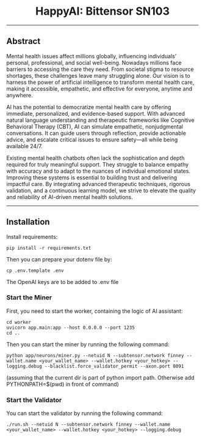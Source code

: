 <div align="center">

# HappyAI: Bittensor SN103 <!-- omit in toc -->
</div>

---

## Abstract
Mental health issues affect millions globally, influencing individuals’ personal, professional, and social well-being. Nowadays millions face barriers to accessing the care they need. From societal stigma to resource shortages, these challenges leave many struggling alone. Our vision is to harness the power of artificial intelligence to transform mental health care, making it accessible, empathetic, and effective for everyone, anytime and anywhere.

AI has the potential to democratize mental health care by offering immediate, personalized, and evidence-based support. With advanced natural language understanding and therapeutic frameworks like Cognitive Behavioral Therapy (CBT), AI can simulate empathetic, nonjudgmental conversations. It can guide users through reflection, provide actionable advice, and escalate critical issues to ensure safety—all while being available 24/7.

Existing mental health chatbots often lack the sophistication and depth required for truly meaningful support. They struggle to balance empathy with accuracy and to adapt to the nuances of individual emotional states. Improving these systems is essential to building trust and delivering impactful care. By integrating advanced therapeutic techniques, rigorous validation, and a continuous learning model, we strive to elevate the quality and reliability of AI-driven mental health solutions.

---

## Installation

Install requirements:
```
pip install -r requirements.txt
```

Then you can prepare your dotenv file by:
```
cp .env.template .env
```
The OpenAI keys are to be added to .env file


### Start the Miner

First, you need to start the worker, containing the logic of AI assistant:

```
cd worker
uvicorn app.main:app --host 0.0.0.0 --port 1235
cd ..
```

Then you can start the miner by running the following command:
```
python app/neurons/miner.py --netuid N --subtensor.network finney --wallet.name <your_wallet_name> --wallet.hotkey <your_hotkey> --logging.debug --blacklist.force_validator_permit --axon.port 8091
```

(assuming that the current dir is part of python import path. Otherwise add PYTHONPATH=$(pwd) in front of command)

### Start the Validator

You can start the validator by running the following command:

```
./run.sh --netuid N --subtensor.network finney --wallet.name <your_wallet_name> --wallet.hotkey <your_hotkey> --logging.debug
```
